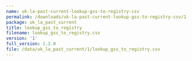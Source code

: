 ```yaml
---
name: uk-la-past-current-lookup-gss-to-registry-csv
permalink: /downloads/uk-la-past-current-lookup-gss-to-registry-csv/1
package: uk_la_past_current
title: lookup_gss_to_registry
filename: lookup_gss_to_registry.csv
version: '1'
full_version: 1.2.0
file: /data/uk_la_past_current/1/lookup_gss_to_registry.csv
---
```

